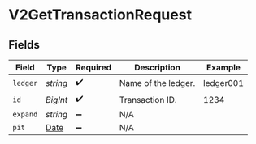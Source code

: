 # V2GetTransactionRequest


## Fields

| Field                                                                                         | Type                                                                                          | Required                                                                                      | Description                                                                                   | Example                                                                                       |
| --------------------------------------------------------------------------------------------- | --------------------------------------------------------------------------------------------- | --------------------------------------------------------------------------------------------- | --------------------------------------------------------------------------------------------- | --------------------------------------------------------------------------------------------- |
| `ledger`                                                                                      | *string*                                                                                      | :heavy_check_mark:                                                                            | Name of the ledger.                                                                           | ledger001                                                                                     |
| `id`                                                                                          | *BigInt*                                                                                      | :heavy_check_mark:                                                                            | Transaction ID.                                                                               | 1234                                                                                          |
| `expand`                                                                                      | *string*                                                                                      | :heavy_minus_sign:                                                                            | N/A                                                                                           |                                                                                               |
| `pit`                                                                                         | [Date](https://developer.mozilla.org/en-US/docs/Web/JavaScript/Reference/Global_Objects/Date) | :heavy_minus_sign:                                                                            | N/A                                                                                           |                                                                                               |